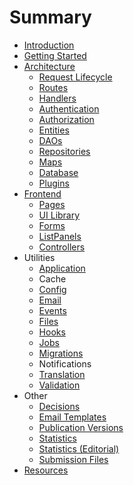 # Summary

* [Introduction](.)
* [Getting Started](./getting-started)
* [Architecture](./architecture)
  * [Request Lifecycle](./architecture-request)
  * [Routes](./architecture-routes)
  * [Handlers](./architecture-handlers)
  * [Authentication](./architecture-authentication)
  * [Authorization](./architecture-authorization)
  * [Entities](./architecture-entities)
  * [DAOs](./architecture-daos)
  * [Repositories](./architecture-repositories)
  * [Maps](./architecture-maps)
  * [Database](./architecture-database)
  * [Plugins](./architecture-plugins)
* [Frontend](./frontend)
  * [Pages](./frontend-pages)
  * [UI Library](./frontend-ui-library)
  * [Forms](./frontend-forms)
  * [ListPanels](./frontend-list-panels)
  * [Controllers](./frontend-controllers)
* Utilities
  * [Application](./utilities-application)
  * Cache
  * [Config](./utilities-config)
  * [Email](./utilities-email)
  * [Events](./utilities-events)
  * [Files](./utilities-files)
  * [Hooks](./utilities-hooks)
  * [Jobs](./utilities-jobs)
  * [Migrations](./utilities-migrations)
  * Notifications
  * [Translation](./utilities-translation)
  * [Validation](./utilities-validation)
* Other
  * [Decisions](./decisions)
  * [Email Templates](./email-templates)
  * [Publication Versions](./publication-versions)
  * [Statistics](./statistics)
  * [Statistics (Editorial)](./statistics-editorial)
  * [Submission Files](./submission-files)
* [Resources](./resources)